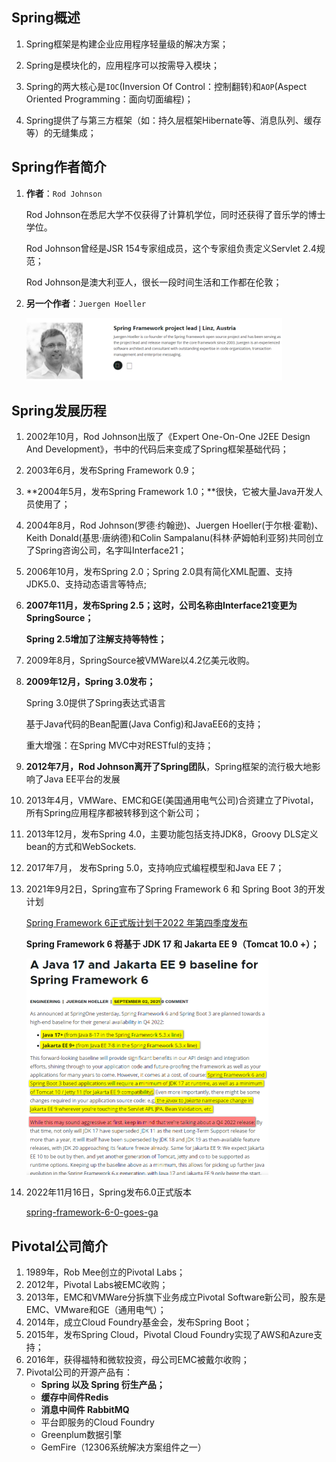 ## Spring概述
1. Spring框架是构建企业应用程序轻量级的解决方案；

2. Spring是模块化的，应用程序可以按需导入模块；

3. Spring的两大核心是`IOC`(Inversion Of Control：控制翻转)和`AOP`(Aspect Oriented Programming：面向切面编程)；

4. Spring提供了与第三方框架（如：持久层框架Hibernate等、消息队列、缓存等）的无缝集成；


## Spring作者简介
1. **作者**：`Rod Johnson`

   Rod Johnson在悉尼大学不仅获得了计算机学位，同时还获得了音乐学的博士学位。

   Rod Johnson曾经是JSR 154专家组成员，这个专家组负责定义Servlet 2.4规范；

   Rod Johnson是澳大利亚人，很长一段时间生活和工作都在伦敦；

2. **另一个作者**：`Juergen Hoeller`

   <img src="./4.Juergen Hoeller.png" alt="Juergen Hoeller" style="zoom:40%; margin-left:0px" />

## Spring发展历程
1. 2002年10月，Rod Johnson出版了《Expert One-On-One J2EE Design And Development》，书中的代码后来变成了Spring框架基础代码；

2. 2003年6月，发布Spring Framework 0.9；

3. **2004年5月，发布Spring Framework 1.0；**很快，它被大量Java开发人员使用了；

4. 2004年8月，Rod Johnson(罗德·约翰逊)、Juergen Hoeller(于尔根·霍勒)、Keith Donald(基思·唐纳德)和Colin Sampalanu(科林·萨姆帕利亚努)共同创立了Spring咨询公司，名字叫Interface21；

5. 2006年10月，发布Spring 2.0；Spring 2.0具有简化XML配置、支持JDK5.0、支持动态语言等特点;

6. **2007年11月，发布Spring 2.5；这时，公司名称由Interface21变更为SpringSource；**

   **Spring 2.5增加了注解支持等特性；**

7. 2009年8月，SpringSource被VMWare以4.2亿美元收购。

8. **2009年12月，Spring 3.0发布；**

   Spring 3.0提供了Spring表达式语言

   基于Java代码的Bean配置(Java Config)和JavaEE6的支持；

   重大增强：在Spring MVC中对RESTful的支持；

9. **2012年7月，Rod Johnson离开了Spring团队**，Spring框架的流行极大地影响了Java EE平台的发展

10. 2013年4月，VMWare、EMC和GE(美国通用电气公司)合资建立了Pivotal，所有Spring应用程序都被转移到这个新公司；

11. 2013年12月，发布Spring 4.0，主要功能包括支持JDK8，Groovy DLS定义bean的方式和WebSockets.

12. 2017年7月， 发布Spring 5.0，支持响应式编程模型和Java EE 7；

13. 2021年9月2日，Spring宣布了Spring Framework 6 和 Spring Boot 3的开发计划

    [Spring Framework 6正式版计划于2022 年第四季度发布](https://spring.io/blog/2021/09/02/a-java-17-and-jakarta-ee-9-baseline-for-spring-framework-6)

    **Spring Framework 6 将基于 JDK 17 和 Jakarta EE 9（Tomcat 10.0 +）；**

    <img src="./Spring 6.png" style="zoom:50%; margin-left:0px" >

18. 2022年11月16日，Spring发布6.0正式版本

    [spring-framework-6-0-goes-ga](https://spring.io/blog/2022/11/16/spring-framework-6-0-goes-ga)

## Pivotal公司简介
1. 1989年，Rob Mee创立的Pivotal Labs；
2. 2012年，Pivotal Labs被EMC收购；
3. 2013年，EMC和VMWare分拆旗下业务成立Pivotal Software新公司，股东是EMC、VMware和GE（通用电气）；
4. 2014年，成立Cloud Foundry基金会，发布Spring Boot；
5. 2015年，发布Spring Cloud，Pivotal Cloud Foundry实现了AWS和Azure支持；
6. 2016年，获得福特和微软投资，母公司EMC被戴尔收购；
7. Pivotal公司的开源产品有：
   - **Spring 以及 Spring 衍生产品；**
   - **缓存中间件Redis**
   - **消息中间件 RabbitMQ**
   - 平台即服务的Cloud Foundry
   - Greenplum数据引擎
   - GemFire（12306系统解决方案组件之一）